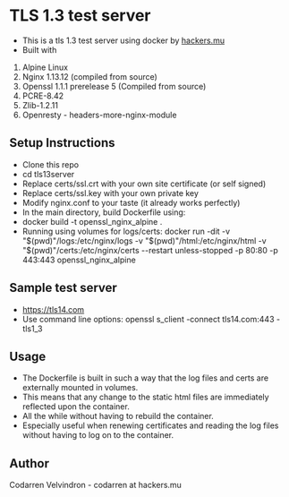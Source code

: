 # TLS 1.3 test server
- This is a tls 1.3 test server using docker
by [hackers.mu](https://hackers.mu)
- Built with 
1. Alpine Linux
2. Nginx 1.13.12 (compiled from source) 
3. Openssl 1.1.1 prerelease 5 (Compiled from source) 
4. PCRE-8.42
5. Zlib-1.2.11
6. Openresty - headers-more-nginx-module

## Setup Instructions
- Clone this repo
- cd tls13server
- Replace certs/ssl.crt with your own site certificate (or self signed)
- Replace certs/ssl.key with your own private key
- Modify nginx.conf to your taste (it already works perfectly)
- In the main directory, build Dockerfile using:
- docker build -t openssl_nginx_alpine .
- Running using volumes for logs/certs: docker run -dit -v "$(pwd)"/logs:/etc/nginx/logs -v "$(pwd)"/html:/etc/nginx/html -v "$(pwd)"/certs:/etc/nginx/certs  --restart unless-stopped -p 80:80 -p 443:443 openssl_nginx_alpine

## Sample test server
- https://tls14.com
- Use command line options: openssl s_client -connect tls14.com:443 -tls1_3

## Usage
- The Dockerfile is built in such a way that the log files and certs are externally mounted in volumes.
- This means that any change to the static html files are immediately reflected upon the container.
- All the while without having to rebuild the container.
- Especially useful when renewing certificates and reading the log files without having to log on to the container.

## Author
Codarren Velvindron - codarren at hackers.mu
